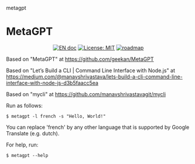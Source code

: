 metagpt
# MetaGPT

<p align="center">
<a href="README.md"><img src="https://img.shields.io/badge/document-English-blue.svg" alt="EN doc"></a>
<a href="https://opensource.org/licenses/MIT"><img src="https://img.shields.io/badge/License-MIT-yellow.svg" alt="License: MIT"></a>
<a href="docs/ROADMAP.md"><img src="https://img.shields.io/badge/ROADMAP-blue" alt="roadmap"></a>
</p>

Based on "MetaGPT" at https://github.com/geekan/MetaGPT

Based on "Let’s Build a CLI | Command Line Interface with Node.js" at https://medium.com/@manavshrivastava/lets-build-a-cli-command-line-interface-with-node-js-d3b5faacc5ea

Based on "mycli" at https://github.com/manavshrivastavagit/mycli

Run as follows:

```
$ metagpt -l french -s "Hello, World!"
```

You can replace 'french' by any other language that is supported by Google Translate (e.g. dutch).

For help, run:

```
$ metagpt --help
```
